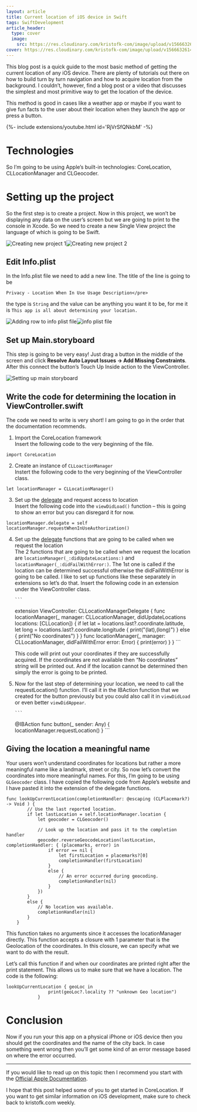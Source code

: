 ```yaml
---
layout: article
title: Current location of iOS device in Swift
tags: SwiftDevelopment
article_header:
  type: cover
  image:
    src: https://res.cloudinary.com/kristofk-com/image/upload/v1566632614/kristofk-com/posts/2018-01-21-location-swift/thumbnail-location-in-swift-min.png
cover: https://res.cloudinary.com/kristofk-com/image/upload/v1566632614/kristofk-com/posts/2018-01-21-location-swift/thumbnail-location-in-swift-min.png
---
```


This blog post is a quick guide to the most basic method of getting the current location of any iOS device. There are plenty of tutorials out there on how to build turn by turn navigation and how to acquire location from the background. I couldn’t, however, find a blog post or a video that discusses the simplest and most primitive way to get the location of the device.

This method is good in cases like a weather app or maybe if you want to give fun facts to the user about their location when they launch the app or press a button.

<div>{%- include extensions/youtube.html id='RjVrSfQNkbM' -%}</div>

# Technologies

So I’m going to be using Apple’s built-in technologies: CoreLocation, CLLocationManager and CLGeocoder.

# Setting up the project

So the first step is to create a project. Now in this project, we won’t be displaying any data on the user’s screen but we are going to print to the console in Xcode. So we need to create a new Single View project the language of which is going to be Swift.

![Creating new project 1](https://res.cloudinary.com/kristofk-com/image/upload/v1566632632/kristofk-com/posts/2018-01-21-location-swift/1-new-proj-1-min-300x216.png)![Creating new project 2](https://res.cloudinary.com/kristofk-com/image/upload/v1566632610/kristofk-com/posts/2018-01-21-location-swift/1-new-proj-2-min-1024x739.png)

## Edit Info.plist

In the Info.plist file we need to add a new line. The title of the line is going to be

```
Privacy - Location When In Use Usage Description</pre>
```

the type is `String` and the value can be anything you want it to be, for me it is `This app is all about determining your location.`

![Adding row to info plist file](https://res.cloudinary.com/kristofk-com/image/upload/v1566632610/kristofk-com/posts/2018-01-21-location-swift/2-info-plist-1-min-221x300.png)![info plist file](https://res.cloudinary.com/kristofk-com/image/upload/v1566632610/kristofk-com/posts/2018-01-21-location-swift/2-info-plist-2-min-300x142.png)

## Set up Main.storyboard

This step is going to be very easy! Just drag a button in the middle of the screen and click **Resolve Auto Layout Issues -> Add Missing Constraints**. After this connect the button’s Touch Up Inside action to the ViewController.

![Setting up main storyboard](https://res.cloudinary.com/kristofk-com/image/upload/v1566632610/kristofk-com/posts/2018-01-21-location-swift/3-main-story-min-300x205.png)

## Write the code for determining the location in ViewController.swift

The code we need to write is very short! I am going to go in the order that the documentation recommends.

1.  Import the CoreLocation framework  
    Insert the following code to the very beginning of the file.

```
import CoreLocation
```

2.  Create an instance of `CLLoactionManager`  
    Instert the following code to the very beginning of the ViewController class.

```
let locationManager = CLLocationManager()
```

3.  Set up the [delegate](https://kristofk.com/posts/delegation-swift) and request access to location  
    Insert the following code into the `viewDidLoad()` function – this is going to show an error but you can disregard it for now.

```
locationManager.delegate = self
locationManager.requestWhenInUseAuthorization()
```

4.  Set up the [delegate](https://kristofk.com/posts/delegation-swift/) functions that are going to be called when we request the location  
    The 2 functions that are going to be called when we request the location are `locationManager(_:didUpdateLocations:)` and `locationManager(_:didFailWithError:)`. The 1st one is called if the location can be determined successful otherwise the didFailWithError is going to be called. I like to set up functions like these separately in extensions so let’s do that. Insert the following code in an extension under the ViewController class.

		```
    extension ViewController: CLLocationManagerDelegate {
    	func locationManager(_ manager: CLLocationManager, didUpdateLocations locations: [CLLocation]) {
    		if let lat = locations.last?.coordinate.latitude, let long = locations.last?.coordinate.longitude {
    			print("\(lat),\(long)")
    		} else {
    			print("No coordinates")
    		}
    	}
    	func locationManager(_ manager: CLLocationManager, didFailWithError error: Error) {
    		print(error)
    	}
    }
		```

    This code will print out your coordinates if they are successfully acquired. If the coordinates are not available then “No coordinates” string will be printed out. And if the location cannot be determined then simply the error is going to be printed.

5.  Now for the last step of determining your location, we need to call the requestLocation() function. I’ll call it in the IBAction function that we created for the button previously but you could also call it in `viewDidLoad` or even better `viewDidAppear`.

		```
    @IBAction func button(_ sender: Any) {
    		locationManager.requestLocation()
    }
		```

## Giving the location a meaningful name

Your users won’t understand coordinates for locations but rather a more meaningful name like a landmark, street or city. So now let’s convert the coordinates into more meaningful names. For this, I’m going to be using `GLGeocoder` class. I have copied the following code from Apple’s website and I have pasted it into the extension of the delegate functions.

```
func lookUpCurrentLocation(completionHandler: @escaping (CLPlacemark?) -> Void ) {
		// Use the last reported location.
		if let lastLocation = self.locationManager.location {
			let geocoder = CLGeocoder()

			// Look up the location and pass it to the completion handler
			geocoder.reverseGeocodeLocation(lastLocation, completionHandler: { (placemarks, error) in
				if error == nil {
					let firstLocation = placemarks?[0]
					completionHandler(firstLocation)
				}
				else {
					// An error occurred during geocoding.
					completionHandler(nil)
				}
			})
		}
		else {
			// No location was available.
			completionHandler(nil)
		}
	}
```

This function takes no arguments since it accesses the locationManager directly. This function accepts a closure with 1 parameter that is the Geolocation of the coordinates. In this closure, we can specify what we want to do with the result.

Let’s call this function if and when our coordinates are printed right after the print statement. This allows us to make sure that we have a location. The code is the following:

```
lookUpCurrentLocation { geoLoc in
				print(geoLoc?.locality ?? "unknown Geo location")
			}
```

# Conclusion

Now if you run your this app on a physical iPhone or iOS device then you should get the coordinates and the name of the city back. In case something went wrong then you’ll get some kind of an error message based on where the error occurred.

* * *

If you would like to read up on this topic then I recommend you start with the [Official Apple Documentation](https://developer.apple.com/documentation/corelocation).

I hope that this post helped some of you to get started in CoreLocation. If you want to get similar information on iOS development, make sure to check back to kristofk.com weekly.
